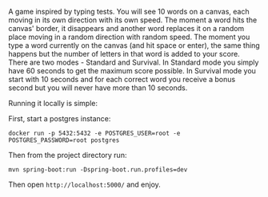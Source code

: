 A game inspired by typing tests. You will see 10 words on a canvas, each moving in its own direction with its own speed. The moment a word hits the canvas' border, it disappears and another word replaces it on a random place moving in a random direction with random speed. The moment you type a word currently on the canvas (and hit space or enter), the same thing happens but the number of letters in that word is added to your score. There are two modes - Standard and Survival. In Standard mode you simply have 60 seconds to get the maximum score possible. In Survival mode you start with 10 seconds and for each correct word you receive a bonus second but you will never have more than 10 seconds.

Running it locally is simple:

First, start a postgres instance:

`docker run -p 5432:5432 -e POSTGRES_USER=root -e POSTGRES_PASSWORD=root postgres`

Then from the project directory run:

`mvn spring-boot:run -Dspring-boot.run.profiles=dev`

Then open `http://localhost:5000/` and enjoy.